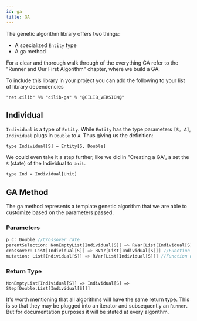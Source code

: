 ```yaml
---
id: ga
title: GA
---
```


The genetic algorithm library offers two things:

* A specialized `Entity` type
* A ga method

For a clear and thorough walk through of the everything GA refer to the "Runner and Our First Algorithm" chapter, where we build a GA.

To include this library in your project you can add the following to your list of library dependencies

`"net.cilib" %% "cilib-ga" % "@CILIB_VERSION@"`

## Individual

`Individual` is a type of `Entity`.
While `Entity` has the type parameters `[S, A]`, `Individual` plugs in `Double` to `A`.
Thus giving us the definition:

`type Individual[S] = Entity[S, Double]`

We could even take it a step further, like we did in "Creating a GA", a set the `S` (state) of the Individual to `Unit`.

`type Ind = Individual[Unit]`

## GA Method

The ga method represents a template genetic algorithm that we are able to customize based on the parameters passed.

### Parameters

```scala
p_c: Double //Crossover rate
parentSelection: NonEmptyList[Individual[S]] => RVar[List[Individual[S]]] //Function used to select the parents
crossover: List[Individual[S]] => RVar[List[Individual[S]]] //Function used to produce off spring
mutation: List[Individual[S]] => RVar[List[Individual[S]]] //Function used to mutate the offspring
```

### Return Type

`NonEmptyList[Individual[S]] => Individual[S] => Step[Double,List[Individual[S]]]`

It's worth mentioning that all algorithms will have the same return type.
This is so that they may be plugged into an iterator and subsequently an `Runner`.
But for documentation purposes it will be stated at every algorithm.
